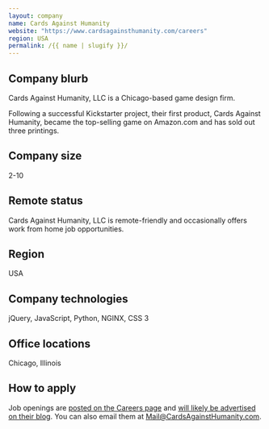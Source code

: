 ```yaml
---
layout: company
name: Cards Against Humanity
website: "https://www.cardsagainsthumanity.com/careers"
region: USA
permalink: /{{ name | slugify }}/
---
```


## Company blurb

Cards Against Humanity, LLC is a Chicago-based game design firm.

Following a successful Kickstarter project, their first product, Cards Against Humanity, became the top-selling game on Amazon.com and has sold out three printings.

## Company size

2-10

## Remote status

Cards Against Humanity, LLC is remote-friendly and occasionally offers work from home job opportunities.

## Region

USA

## Company technologies

jQuery, JavaScript, Python, NGINX, CSS 3

## Office locations

Chicago, Illinois

## How to apply

Job openings are [posted on the Careers page](https://www.cardsagainsthumanity.com/careers) and [will likely be advertised on their blog](https://cah.tumblr.com/). You can also email them at Mail@CardsAgainstHumanity.com.